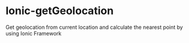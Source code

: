 # Ionic-getGeolocation
Get geolocation from current location and calculate the nearest point by using Ionic Framework

